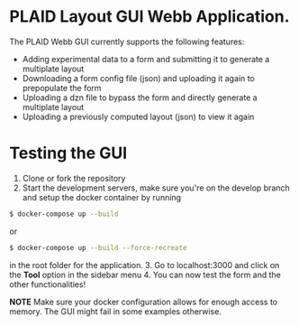 # PLAID Layout GUI Webb Application.

The PLAID Webb GUI currently supports the following features:
* Adding experimental data to a form and submitting it to generate a multiplate layout
* Downloading a form config file (json) and uploading it again to prepopulate the form
* Uploading a dzn file to bypass the form and directly generate a multiplate layout
* Uploading a previously computed layout (json) to view it again



# Testing the GUI
1. Clone or fork the repository
2. Start the development servers, make sure you're on the develop
branch and setup the docker container by running

```bash
$ docker-compose up --build
```

or

```bash
$ docker-compose up --build --force-recreate
```

in the root folder for the application.
3. Go to localhost:3000 and click on the **Tool** option in the sidebar menu
4. You can now test the form and the other functionalities!

**NOTE**
Make sure your docker configuration allows for enough access to
memory. The GUI might fail in some examples otherwise.

